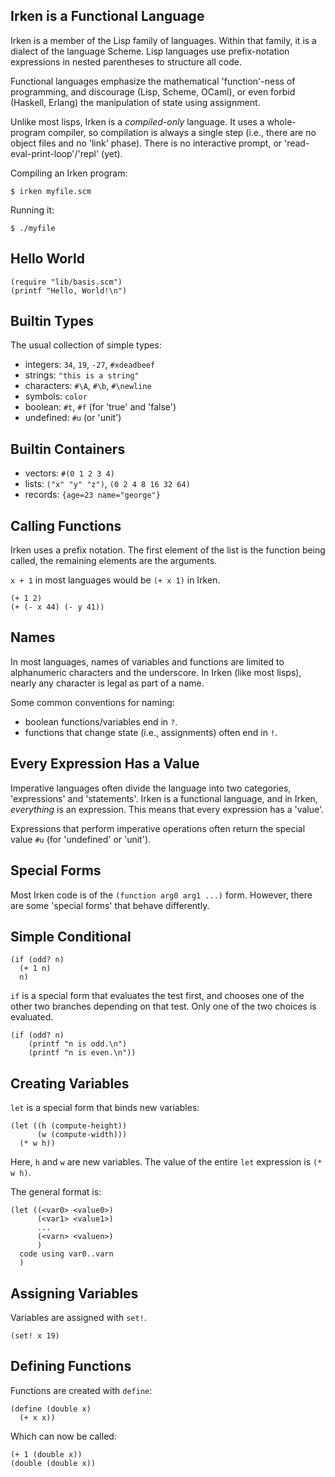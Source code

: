 
Irken is a Functional Language
------------------------------

Irken is a member of the Lisp family of languages.  Within that
family, it is a dialect of the language Scheme.  Lisp languages use
prefix-notation expressions in nested parentheses to structure all
code.

Functional languages emphasize the mathematical 'function'-ness of
programming, and discourage (Lisp, Scheme, OCaml), or even forbid
(Haskell, Erlang) the manipulation of state using assignment.

Unlike most lisps, Irken is a _compiled-only_ language.  It uses a
whole-program compiler, so compilation is always a single step (i.e.,
there are no object files and no 'link' phase).  There is no
interactive prompt, or 'read-eval-print-loop'/'repl' (yet).

Compiling an Irken program:

    $ irken myfile.scm

Running it:

    $ ./myfile


Hello World
-----------

    (require "lib/basis.scm")
    (printf "Hello, World!\n")

Builtin Types
-------------

The usual collection of simple types:

   * integers: `34`, `19`, `-27`, `#xdeadbeef`
   * strings: `"this is a string"`
   * characters: `#\A`, `#\b`, `#\newline`
   * symbols: `color`
   * boolean: `#t`, `#f` (for 'true' and 'false')
   * undefined: `#u` (or 'unit')

Builtin Containers
------------------

   * vectors: `#(0 1 2 3 4)`
   * lists: `("x" "y" "z")`, `(0 2 4 8 16 32 64)`
   * records: `{age=23 name="george"}`

Calling Functions
-----------------

Irken uses a prefix notation.  The first element of the list
is the function being called, the remaining elements are the arguments.

`x + 1` in most languages would be `(+ x 1)` in Irken.

    (+ 1 2)
    (+ (- x 44) (- y 41))

Names
-----

In most languages, names of variables and functions are limited to
alphanumeric characters and the underscore.  In Irken (like most lisps),
nearly any character is legal as part of a name.

Some common conventions for naming:

  * boolean functions/variables end in `?`.
  * functions that change state (i.e., assignments) often end in `!`.

Every Expression Has a Value
----------------------------

Imperative languages often divide the language into two categories,
'expressions' and 'statements'.  Irken is a functional language, and
in Irken, *everything* is an expression.  This means that every
expression has a 'value'.

Expressions that perform imperative operations often return the special
value `#u` (for 'undefined' or 'unit').

Special Forms
-------------

Most Irken code is of the `(function arg0 arg1 ...)` form.  However, there
are some 'special forms' that behave differently.

Simple Conditional
------------------

    (if (odd? n)
      (+ 1 n)
      n)

`if` is a special form that evaluates the test first, and chooses
one of the other two branches depending on that test.  Only one of the
two choices is evaluated.

    (if (odd? n)
        (printf "n is odd.\n")
        (printf "n is even.\n"))


Creating Variables
------------------

`let` is a special form that binds new variables:

    (let ((h (compute-height))
          (w (compute-width)))
      (* w h))

Here, `h` and `w` are new variables.  The value of the entire
`let` expression is `(* w h)`.

The general format is:

    (let ((<var0> <value0>)
          (<var1> <value1>)
          ...
          (<varn> <valuen>)
          )
      code using var0..varn
      )

Assigning Variables
-------------------

Variables are assigned with `set!`.

    (set! x 19)

Defining Functions
------------------

Functions are created with `define`:

    (define (double x)
      (+ x x))

Which can now be called:

    (+ 1 (double x))
    (double (double x))

